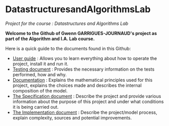 # DatastructuresandAlgorithmsLab
_Project for the course : Datastructures and Algorithms Lab_

**Welcome to the Github of Gwenn GARRIGUES-JOURNAUD's project as part of the Algorithm and I.A. Lab course.**

Here is a quick guide to the documents found in this Github:

- [User guide](https://github.com/GwennGrs/DatastructuresandAlgorithmsLab/blob/main/Docs/User_guide.md) : Allows you to learn everything about how to operate the project, install it and run it.
- [Testing document](https://github.com/GwennGrs/DatastructuresandAlgorithmsLab/blob/main/Docs/Testing_documentation.md) : Provides the necessary information on the tests performed, how and why.
- [Documentation](https://github.com/GwennGrs/DatastructuresandAlgorithmsLab/blob/main/Docs/Documentation.md) : Explains the mathematical principles used for this project, explains the choices made and describes the internal composition of the model.
- [The Specification document](https://github.com/GwennGrs/DatastructuresandAlgorithmsLab/blob/main/Docs/The_specification_document.md) : Describe the project and provide various information about the purpose of this project and under what conditions it is being carried out.
- [The Implementation document](https://github.com/GwennGrs/DatastructuresandAlgorithmsLab/blob/main/Docs/Implementation_document.md) : Describe the project/model process, explain complexity, sources and potential improvements.
